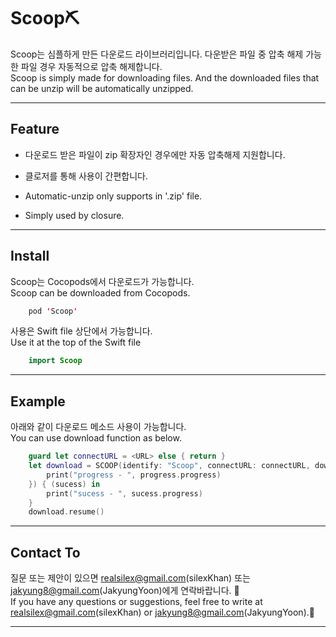 # Scoop⛏
Scoop는 심플하게 만든 다운로드 라이브러리입니다. 다운받은 파일 중 압축 해제 가능한 파일 경우 자동적으로 압축 해제합니다.   
Scoop is simply made for downloading files. And the downloaded files that can be unzip will be automatically unzipped. 
***

## Feature
* 다운로드 받은 파일이 zip 확장자인 경우에만 자동 압축해제 지원합니다.
* 클로저를 통해 사용이 간편합니다.   

* Automatic-unzip only supports in '.zip' file.
* Simply used by closure.
***

## Install
Scoop는 Cocopods에서 다운로드가 가능합니다.   
Scoop can be downloaded from Cocopods.

```swift
    pod 'Scoop'
```
사용은 Swift file 상단에서 가능합니다.   
Use it at the top of the Swift file
```swift
    import Scoop
```
***

## Example
아래와 같이 다운로드 메소드 사용이 가능합니다.   
You can use download function as below.
```swift
    guard let connectURL = <URL> else { return }
    let download = SCOOP(identify: "Scoop", connectURL: connectURL, downloadPath: "scoop", progressHandler: { (progress) in
        print("progress - ", progress.progress)
    }) { (sucess) in
        print("sucess - ", sucess.progress)
    }
    download.resume()
```
***

## Contact To
질문 또는 제안이 있으면 realsilex@gmail.com(silexKhan) 또는 jakyung8@gmail.com(JakyungYoon)에게 연락바랍니다. 📨   
If you have any questions or suggestions, feel free to write at realsilex@gmail.com(silexKhan) or jakyung8@gmail.com(JakyungYoon).📨
***
